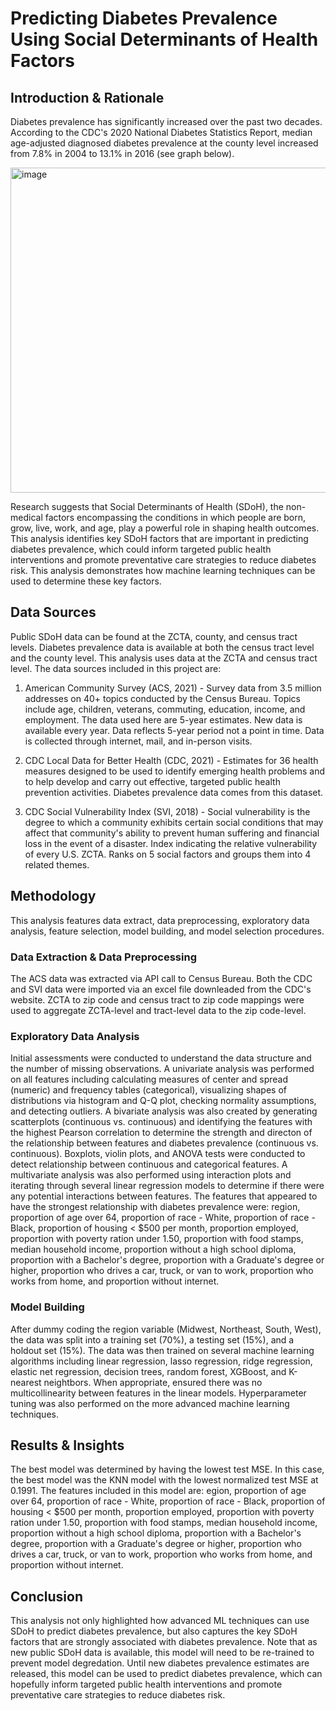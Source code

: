 # Predicting Diabetes Prevalence Using Social Determinants of Health Factors

## Introduction & Rationale
Diabetes prevalence has significantly increased over the past two decades. According to the CDC's 2020 National Diabetes Statistics Report, median age-adjusted diagnosed diabetes prevalence at the county level increased from 7.8% in 2004 to 13.1% in 2016 (see graph below).

<img width="520" alt="image" src="https://github.com/user-attachments/assets/86402d48-e96f-4e38-84e9-d77ec73e7d88" />

Research suggests that Social Determinants of Health (SDoH), the non-medical factors encompassing the conditions in which people are born, grow, live, work, and age, play a powerful role in shaping health outcomes. This analysis identifies key SDoH factors that are important in predicting diabetes prevalence, which could inform targeted public health interventions and promote preventative care strategies to reduce diabetes risk. This analysis demonstrates how machine learning techniques can be used to determine these key factors.

## Data Sources
Public SDoH data can be found at the ZCTA, county, and census tract levels. Diabetes prevalence data is available at both the census tract level and the county level. This analysis uses data at the ZCTA and census tract level. The data sources included in this project are:
  1. American Community Survey (ACS, 2021) - Survey data from 3.5 million addresses on 40+ topics conducted by the Census Bureau. Topics include age, children, veterans, commuting, education, income, and employment. The data used here are 5-year estimates. New data is available every year. Data reflects 5-year period not a point in time. Data is collected through internet, mail, and in-person visits.
  
  2. CDC Local Data for Better Health (CDC, 2021) - Estimates for 36 health measures designed to be used to identify emerging health problems and to help develop and carry out effective, targeted public health prevention activities. Diabetes prevalence data comes from this dataset.
  
  3. CDC Social Vulnerability Index (SVI, 2018) - Social vulnerability is the degree to which a community exhibits certain social conditions that may affect that community's ability to prevent human suffering and financial loss in the event of a disaster. Index indicating the relative vulnerability of every U.S. ZCTA. Ranks on 5 social factors and groups them into 4 related themes.

## Methodology
This analysis features data extract, data preprocessing, exploratory data analysis, feature selection, model building, and model selection procedures.

### Data Extraction & Data Preprocessing
The ACS data was extracted via API call to Census Bureau. Both the CDC and SVI data were imported via an excel file downleaded from the CDC's website. ZCTA to zip code and census tract to zip code mappings were used to aggregate ZCTA-level and tract-level data to the zip code-level.

### Exploratory Data Analysis
Initial assessments were conducted to understand the data structure and the number of missing observations. A univariate analysis was performed on all features including calculating measures of center and spread (numeric) and frequency tables (categorical), visualizing shapes of distributions via histogram and Q-Q plot, checking normality assumptions, and detecting outliers. A bivariate analysis was also created by generating scatterplots (continuous vs. continuous) and identifying the features with the highest Pearson correlation to determine the strength and directon of the relationship between features and diabetes prevalence (continuous vs. continuous). Boxplots, violin plots, and ANOVA tests were conducted to detect relationship between continuous and categorical features. A multivariate analysis was also performed using interaction plots and iterating through several linear regression models to determine if there were any potential interactions between features. The features that appeared to have the strongest relationship with diabetes prevalence were: region, proportion of age over 64, proportion of race - White, proportion of race - Black, proportion of housing < $500 per month, proportion employed, proportion with poverty ration under 1.50, proportion with food stamps, median household income, proportion without a high school diploma, proportion with a Bachelor's degree, proportion with a Graduate's degree or higher, proportion who drives a car, truck, or van to work, proportion who works from home, and proportion without internet.

### Model Building
After dummy coding the region variable (Midwest, Northeast, South, West), the data was split into a training set (70%), a testing set (15%), and a holdout set (15%). The data was then trained on several machine learning algorithms including linear regression, lasso regression, ridge regression, elastic net regression, decision trees, random forest, XGBoost, and K-nearest neightbors. When appropriate, ensured there was no multicollinearity between features in the linear models. Hyperparameter tuning was also performed on the more advanced machine learning techniques. 

## Results & Insights
The best model was determined by having the lowest test MSE. In this case, the best model was the KNN model with the lowest normalized test MSE at 0.1991. The features included in this model are: egion, proportion of age over 64, proportion of race - White, proportion of race - Black, proportion of housing < $500 per month, proportion employed, proportion with poverty ration under 1.50, proportion with food stamps, median household income, proportion without a high school diploma, proportion with a Bachelor's degree, proportion with a Graduate's degree or higher, proportion who drives a car, truck, or van to work, proportion who works from home, and proportion without internet.

## Conclusion
This analysis not only highlighted how advanced ML techniques can use SDoH to predict diabetes prevalence, but also captures the key SDoH factors that are strongly associated with diabetes prevalence. Note that as new public SDoH data is available, this model will need to be re-trained to prevent model degredation. Until new diabetes prevalence estimates are released, this model can be used to predict diabetes prevalence, which can hopefully inform targeted public health interventions and promote preventative care strategies to reduce diabetes risk.
